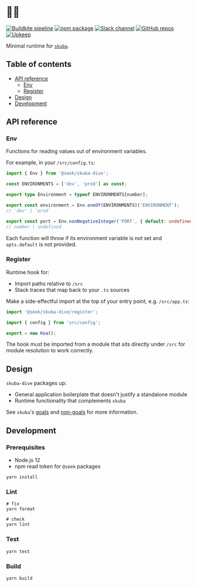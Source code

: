 # 🤿🌊

[![Buildkite pipeline](https://badge.buildkite.com/89449e4e608f5cb803a591a69693f6626f3a91129f014c58f9.svg?branch=master)](https://buildkite.com/seek/skuba-dive)
[![npm package](https://img.shields.io/badge/npm-%40seek%2Fskuba--dive-cc3534.svg)](https://www.npmjs.com/package/@seek/skuba-dive)
[![Slack channel](https://img.shields.io/badge/slack-%23indirect--apply-3f0f3f.svg)](https://slack.com/app_redirect?team=T02P37LGR&channel=indirect-apply)
[![GitHub repos](https://img.shields.io/badge/users-@SEEK--Jobs-0d3880.svg)](https://github.com/search?q=filename%3Apackage.json+org%3ASEEK-Jobs+-repo%3ASEEK-Jobs%2Fskuba-dive+%22%40seek%2Fskuba-dive%22&type=Code)
[![Upkeep](https://img.shields.io/badge/users-Upkeep-61d3b1.svg)](https://upkeep.ssod.skinfra.xyz/package#?name=@seek/skuba-dive)

Minimal runtime for [`skuba`](https://github.com/SEEK-Jobs/skuba).

## Table of contents

- [API reference](#api-reference)
  - [Env](#env)
  - [Register](#register)
- [Design](#design)
- [Development](#development)

## API reference

### Env

Functions for reading values out of environment variables.

For example, in your `/src/config.ts`:

```typescript
import { Env } from '@seek/skuba-dive';

const ENVIRONMENTS = ['dev', 'prod'] as const;

export type Environment = typeof ENVIRONMENTS[number];

export const environment = Env.oneOf(ENVIRONMENTS)('ENVIRONMENT');
// 'dev' | 'prod'

export const port = Env.nonNegativeInteger('PORT', { default: undefined });
// number | undefined
```

Each function will throw if its environment variable is not set and `opts.default` is not provided.

### Register

Runtime hook for:

- Import paths relative to `/src`
- Stack traces that map back to your `.ts` sources

Make a side-effectful import at the top of your entry point, e.g. `/src/app.ts`:

```typescript
import '@seek/skuba-dive/register';

import { config } from 'src/config';

export = new Koa();
```

The hook must be imported from a module that sits directly under `/src` for module resolution to work correctly.

## Design

`skuba-dive` packages up:

- General application boilerplate that doesn't justify a standalone module
- Runtime functionality that complements `skuba`

See `skuba`'s [goals](https://github.com/SEEK-Jobs/skuba#goals) and [non-goals](https://github.com/SEEK-Jobs/skuba#non-goals) for more information.

## Development

### Prerequisites

- Node.js 12
- npm read token for `@seek` packages

```shell
yarn install
```

### Lint

```shell
# fix
yarn format

# check
yarn lint
```

### Test

```shell
yarn test
```

### Build

```shell
yarn build
```
